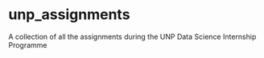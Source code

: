 # unp_assignments
A collection of all the assignments during the UNP Data Science Internship Programme
